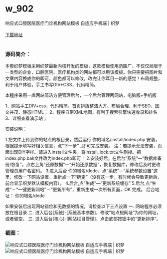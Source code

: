 # w_902
响应式口腔医院医疗门诊机构网站模板 自适应手机端 | 织梦
<br/></br>
[下载地址](https://www.uuid2.com/902.html "下载地址")
<br/></br>
<h3>源码简介：</h3>
<p>本套织梦模板采用织梦最新内核开发的模板，这款模板使用范围广，不仅仅局限于一类型的企业，口腔医院、医疗机构类的网站都可以用该模板。你只需要把图片和文章内容换成你的即可，颜色都可以修改，改完让你耳目一新的感觉！布局规整，利于用户体验，手工书写DIV+CSS，代码精简。<p>
<p>本程序采用一库两站简洁方便管理后台，一个后台管理两网站，电脑版+手机版<p>
<p>1、网站手工DIV+css，代码精简，首页排版整洁大方、布局合理、利于SEO、图文并茂、静态HTML；
2、程序自带XML地图，有利于搜索引擎快速收录和排名
3、详细查看演示站；<p>
<p>安装说明：<p>
<p>1.把文件上传到你的站点的根目录，然后运行 你的域名/install/index.php 安装，根据提示填写好相关信息，点“下一步”…即可完成安装。
注：若提示无法安装，页面出现DIY字样。请进入install文件夹，将install_lock.txt文件删掉。把index.php.bak文件改为index.php即可！
2.安装好后，在后台“系统”—“数据库备份/恢复”，点右上角“还原数据”—“开始还原数据”，恢复数据库，修改后及时更改管理员用户名密码。
3.进入后台 你的域名/dede，点“系统”—“系统参数设置”这里，修改一下网站设置，重新点一下“确定”（没有这一步，有时候会导致更新后，前台显示织梦默认模板内容）。
4.后台,点”生成”—”更新系统缓存”
5.后台,点“生成” – “一键更新网站” – “更新所有”，重新生成一次所有页面，OK 完成。
后台地址： 你的域名/dede<p>
<p>如果安装后出现网站错位和无数据的情况，请检查以下三点设置
一. 网站程序必须放在根目录
二. 进入后台[系统]-[系统基本参数]，修改“站点根网址”为你的网址，或者留空。
三. 进入后台[核心]-[网站栏目管理]，点击底部按钮中的“更新排序”。<p>
<p> <p>
<h3>截图：</h3>
<img src="https://www.uuid2.com/wp-content/uploads/img/202105/24cc5d0538.jpg" alt="响应式口腔医院医疗门诊机构网站模板 自适应手机端 | 织梦"><img src="https://www.uuid2.com/wp-content/uploads/img/202105/83e6c54957.jpg" alt="响应式口腔医院医疗门诊机构网站模板 自适应手机端 | 织梦">
